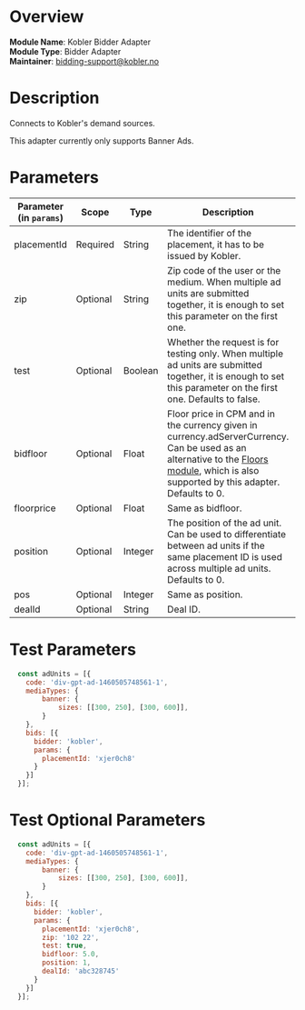 # Overview

**Module Name**: Kobler Bidder Adapter  
**Module Type**: Bidder Adapter  
**Maintainer**: bidding-support@kobler.no  

# Description

Connects to Kobler's demand sources.

This adapter currently only supports Banner Ads.

# Parameters

| Parameter (in `params`) | Scope | Type | Description | Example |
| --- | --- | --- | --- | --- |
| placementId | Required | String | The identifier of the placement, it has to be issued by Kobler. | `'xjer0ch8'` |
| zip | Optional | String | Zip code of the user or the medium. When multiple ad units are submitted together, it is enough to set this parameter on the first one. | `'102 22'` |
| test | Optional | Boolean | Whether the request is for testing only. When multiple ad units are submitted together, it is enough to set this parameter on the first one. Defaults to false. | `true` |
| bidfloor | Optional | Float | Floor price in CPM and in the currency given in currency.adServerCurrency. Can be used as an alternative to the [Floors module](https://docs.prebid.org/dev-docs/modules/floors.html), which is also supported by this adapter. Defaults to 0. | `5.0` |
| floorprice | Optional | Float | Same as bidfloor. | `5.0` |
| position | Optional | Integer | The position of the ad unit. Can be used to differentiate between ad units if the same placement ID is used across multiple ad units. Defaults to 0. | `1` |
| pos | Optional | Integer | Same as position. | `1` |
| dealId | Optional | String | Deal ID. | `'abc328745'` |

# Test Parameters
```javascript
  const adUnits = [{
    code: 'div-gpt-ad-1460505748561-1',
    mediaTypes: {
        banner: {
            sizes: [[300, 250], [300, 600]],
        }
    },
    bids: [{
      bidder: 'kobler',
      params: {
        placementId: 'xjer0ch8'
      }
    }]
  }];
```

# Test Optional Parameters
```javascript
  const adUnits = [{
    code: 'div-gpt-ad-1460505748561-1',
    mediaTypes: {
        banner: {
            sizes: [[300, 250], [300, 600]],
        }
    },
    bids: [{
      bidder: 'kobler',
      params: {
        placementId: 'xjer0ch8',
        zip: '102 22',
        test: true,
        bidfloor: 5.0,
        position: 1,
        dealId: 'abc328745'
      }
    }]
  }];
```
